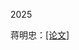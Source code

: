 
2025

蒋明忠：[[论文]](https://github.com/user-attachments/files/20104837/Efficient.Test-Time.Adaptation.of.Vision-Language.Models.pdf)
